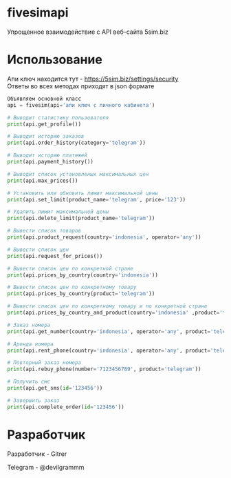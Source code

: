 # fivesimapi
Упрощенное взаимодействие с API веб-сайта 5sim.biz

# Использование
Апи ключ находится тут - https://5sim.biz/settings/security <br>
Ответы во всех методах приходят в json формате


```python
Объявляем основной класс
api = fivesim(api='апи ключ с личного кабинета')

# Выводит статистику пользователя
print(api.get_profile())

# Выводит историю заказов
print(api.order_history(category='telegram'))

# Выводит историю платежей
print(api.payment_history())

# Выводит список установленых максимальных цен
print(api.max_prices())

# Установить или обновить лимит максимальной цены
print(api.set_limit(product_name='telegram', price='123'))

# Удалить лимит максимальной цены
print(api.delete_limit(product_name='telegram'))

# Вывести список товаров
print(api.product_request(country='indonesia', operator='any'))

# Вывести список цен
print(api.request_for_prices())

# Вывести список цен по конкретной стране
print(api.prices_by_country(country='indonesia'))

# Вывести список цен по конкретному товару
print(api.prices_by_country(product='telegram'))

# Вывести список цен по конкретному товару и по конкретной стране
print(api.prices_by_country_and_product(country='indonesia' ,product='telegram'))

# Заказ номера
print(api.get_number(country='indonesia', operator='any', product='telegram'))

# Аренда номера
print(api.rent_phone(country='indonesia', operator='any', product='telegram'))

# Повторный заказ номера
print(api.rebuy_phone(number='7123456789', product='telegram'))

# Получить смс
print(api.get_sms(id='123456'))

# Завершить заказ
print(api.complete_order(id='123456'))
```

# Разработчик
Разработчик - Gitrer

Telegram - @devilgrammm
